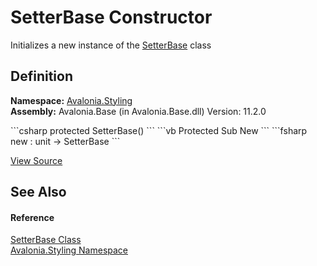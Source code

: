 # SetterBase Constructor


Initializes a new instance of the <a href="T_Avalonia_Styling_SetterBase">SetterBase</a> class



## Definition
**Namespace:** <a href="N_Avalonia_Styling">Avalonia.Styling</a>  
**Assembly:** Avalonia.Base (in Avalonia.Base.dll) Version: 11.2.0

<Tabs groupId="api-code-preview">
<TabItem value="csharp" label="C#">
```csharp
protected SetterBase()
```
</TabItem>
<TabItem value="vb" label="VB">
```vb
Protected Sub New
```
</TabItem>
<TabItem value="fsharp" label="F#">
```fsharp
new : unit -> SetterBase
```
</TabItem>
</Tabs>



<a href="https://github.com/AvaloniaUI/Avalonia/tree/master/src/Avalonia.Base/Styling/SetterBase.cs" title="View the source code">View Source</a>



## See Also


#### Reference
<a href="T_Avalonia_Styling_SetterBase">SetterBase Class</a>  
<a href="N_Avalonia_Styling">Avalonia.Styling Namespace</a>  

